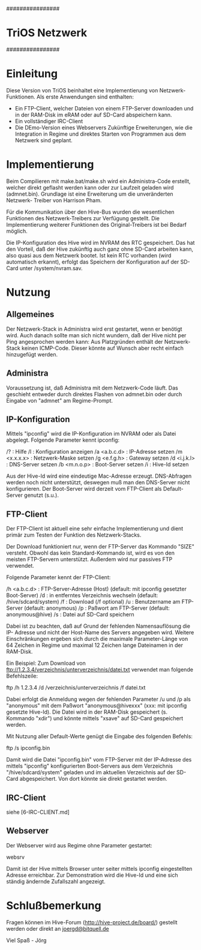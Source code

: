 ################
# TriOS Netzwerk
################

Einleitung
==========

Diese Version von TriOS beinhaltet eine Implementierung von Netzwerk-
Funktionen. Als erste Anwendungen sind enthalten:
 - Ein FTP-Client, welcher Dateien von einem FTP-Server downloaden und in der
   RAM-Disk im eRAM oder auf SD-Card abspeichern kann.
 - Ein vollständiger IRC-Client
 - Die DEmo-Version eines Webservers
Zukünftige Erweiterungen, wie die Integration in Regime und direktes Starten
von Programmen aus dem Netzwerk sind geplant.


Implementierung
===============

Beim Compilieren mit make.bat/make.sh wird ein Administra-Code erstellt,
welcher direkt geflasht werden kann oder zur Laufzeit geladen wird
(admnet.bin). Grundlage ist eine Erweiterung um die unveränderten Netzwerk-
Treiber von Harrison Pham.

Für die Kommunikation über den Hive-Bus wurden die wesentlichen Funktionen
des Netzwerk-Treibers zur Verfügung gestellt. Die Implementierung weiterer
Funktionen des Original-Treibers ist bei Bedarf möglich.

Die IP-Konfiguration des Hive wird im NVRAM des RTC gespeichert. Das hat
den Vorteil, daß der Hive zukünftig auch ganz ohne SD-Card arbeiten kann,
also quasi aus dem Netzwerk bootet. Ist kein RTC vorhanden (wird automatisch
erkannt), erfolgt das Speichern der Konfiguration auf der SD-Card unter
/system/nvram.sav.


Nutzung
=======

Allgemeines
-----------

Der Netzwerk-Stack in Administra wird erst gestartet, wenn er benötigt wird.
Auch danach sollte man sich nicht wundern, daß der Hive nicht per Ping
angesprochen werden kann: Aus Platzgründen enthält der Netzwerk-Stack keinen
ICMP-Code. Dieser könnte auf Wunsch aber recht einfach hinzugefügt werden.


Administra
----------

Voraussetzung ist, daß Administra mit dem Netzwerk-Code läuft. Das geschieht
entweder durch direktes Flashen von admnet.bin oder durch Eingabe von
"admnet" am Regime-Prompt.


IP-Konfiguration
----------------

Mittels "ipconfig" wird die IP-Konfiguration im NVRAM oder als Datei abgelegt.
Folgende Parameter kennt ipconfig:

  /?           : Hilfe
  /l           : Konfiguration anzeigen
  /a <a.b.c.d> : IP-Adresse setzen
  /m <x.x.x.x> : Netzwerk-Maske setzen
  /g <e.f.g.h> : Gateway setzen
  /d <i.j.k.l> : DNS-Server setzen
  /b <m.n.o.p> : Boot-Server setzen
  /i <Id>      : Hive-Id setzen

Aus der Hive-Id wird eine eindeutige Mac-Adresse erzeugt.
DNS-Abfragen werden noch nicht unterstützt, deswegen muß man den DNS-Server
nicht konfigurieren. Der Boot-Server wird derzeit vom FTP-Client als Default-
Server genutzt (s.u.).


FTP-Client
----------

Der FTP-Client ist aktuell eine sehr einfache Implementierung und dient primär
zum Testen der Funktion des Netzwerk-Stacks.

Der Download funktioniert nur, wenn der FTP-Server das Kommando "SIZE"
versteht. Obwohl das kein Standard-Kommando ist, wird es von den meisten
FTP-Servern unterstützt. Außerdem wird nur passives FTP verwendet.

Folgende Parameter kennt der FTP-Client:

  /h <a.b.c.d>    : FTP-Server-Adresse (Host)
                    (default: mit ipconfig gesetzter Boot-Server)
  /d <verzeichnis>: in entferntes Verzeichnis wechseln
                    (default: /hive/sdcard/system)
  /f <dateiname>  : Download <dateiname> (/f optional)
  /u <username>   : Benutzername am FTP-Server
                    (default: anonymous)
  /p <password>   : Paßwort am FTP-Server
                    (default: anonymous@hive<Hive-Id>)
  /s              : Datei auf SD-Card speichern

Dabei ist zu beachten, daß auf Grund der fehlenden Namensauflösung die IP-
Adresse und nicht der Host-Name des Servers angegeben wird. Weitere
Einschränkungen ergeben sich durch die maximale Parameter-Länge von 64
Zeichen in Regime und maximal 12 Zeichen lange Dateinamen in der RAM-Disk.

Ein Beispiel:
Zum Download von ftp://1.2.3.4/verzeichnis/unterverzeichnis/datei.txt
verwendet man folgende Befehlszeile:

  ftp /h 1.2.3.4 /d /verzeichnis/unterverzeichnis /f datei.txt

Dabei erfolgt die Anmeldung wegen der fehlenden Parameter /u und /p als
"anonymous" mit dem Paßwort "anonymous@hivexxx" (xxx: mit ipconfig gesetzte
Hive-Id). Die Datei wird in der RAM-Disk gespeichert (s. Kommando "xdir")
und könnte mittels "xsave" auf SD-Card gespeichert werden.

Mit Nutzung aller Default-Werte genügt die Eingabe des folgenden Befehls:

  ftp /s ipconfig.bin

Damit wird die Datei "ipconfig.bin" vom FTP-Server mit der IP-Adresse
des mittels "ipconfig" konfigurierten Boot-Servers aus dem Verzeichnis
"/hive/sdcard/system" geladen und im aktuellen Verzeichnis auf der SD-Card
abgespeichert. Von dort könnte sie direkt gestartet werden.

IRC-Client
----------

siehe [6-IRC-CLIENT.md]

Webserver
---------

Der Webserver wird aus Regime ohne Parameter gestartet:

  websrv

Damit ist der Hive mittels Browser unter seiter mittels ipconfig eingestellten
Adresse erreichbar. Zur Demonstration wird die Hive-Id und eine sich ständig
ändernde Zufallszahl angezeigt.


Schlußbemerkung
===============

Fragen können im Hive-Forum (http://hive-project.de/board/) gestellt werden
oder direkt an joergd@bitquell.de


Viel Spaß - Jörg

